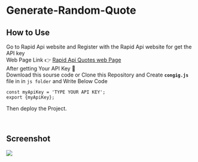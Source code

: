 ﻿# Generate-Random-Quote

 ## How to Use
 Go to Rapid Api website and Register with the Rapid Api website for get the API key <br />
 Web Page Link 👉 [Rapid Api Quotes web Page ](https://rapidapi.com/martin.svoboda/api/Quotes) <br />
 After getting Your API Key 🔑 <br />
 Download this sourse code or Clone this Repository and Create **`congig.js`** file in in `js folder` and Write Below Code  <br />

`const myApiKey = 'TYPE YOUR API KEY';` <br />
`export {myApiKey};`
 
Then deploy the Project.

<br/>

## Screenshot

<img src="https://private-user-images.githubusercontent.com/131896539/322270166-afbec917-b145-4558-8552-962acb21352f.JPG?jwt=eyJhbGciOiJIUzI1NiIsInR5cCI6IkpXVCJ9.eyJpc3MiOiJnaXRodWIuY29tIiwiYXVkIjoicmF3LmdpdGh1YnVzZXJjb250ZW50LmNvbSIsImtleSI6ImtleTUiLCJleHAiOjE3MTg2ODg4MDksIm5iZiI6MTcxODY4ODUwOSwicGF0aCI6Ii8xMzE4OTY1MzkvMzIyMjcwMTY2LWFmYmVjOTE3LWIxNDUtNDU1OC04NTUyLTk2MmFjYjIxMzUyZi5KUEc_WC1BbXotQWxnb3JpdGhtPUFXUzQtSE1BQy1TSEEyNTYmWC1BbXotQ3JlZGVudGlhbD1BS0lBVkNPRFlMU0E1M1BRSzRaQSUyRjIwMjQwNjE4JTJGdXMtZWFzdC0xJTJGczMlMkZhd3M0X3JlcXVlc3QmWC1BbXotRGF0ZT0yMDI0MDYxOFQwNTI4MjlaJlgtQW16LUV4cGlyZXM9MzAwJlgtQW16LVNpZ25hdHVyZT1iOTE1NGFhMDIzMjhmYmYwNjNkNTJiZTBlOTBhMGMxOTc3YzU1ZDJiOWEyMDRjNjJmODA2NTRlNzUyMTFkOWIzJlgtQW16LVNpZ25lZEhlYWRlcnM9aG9zdCZhY3Rvcl9pZD0wJmtleV9pZD0wJnJlcG9faWQ9MCJ9.k2SqBhLTsLWLezMdjdRMh3o-kK3R9srHxN0Qxg7OpJY" >
